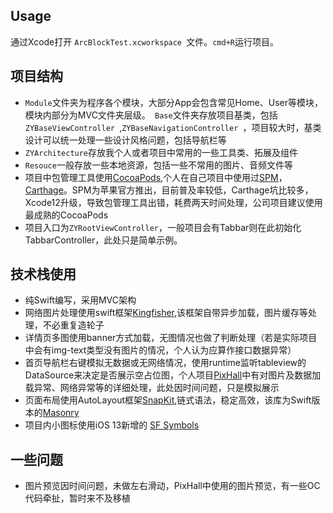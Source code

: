 ## Usage

通过Xcode打开 `ArcBlockTest.xcworkspace `文件。`cmd+R`运行项目。



## 项目结构

- `Module`文件夹为程序各个模块，大部分App会包含常见Home、User等模块，模块内部分为MVC文件夹层级。` Base`文件夹存放项目基类，包括`ZYBaseViewController `,`ZYBaseNavigationController `，项目较大时，基类设计可以统一处理一些设计风格问题，包括导航栏等
- `ZYArchitecture`存放我个人或者项目中常用的一些工具类、拓展及组件
- `Resouce`一般存放一些本地资源，包括一些不常用的图片、音频文件等
- 项目中包管理工具使用[CocoaPods](https://github.com/CocoaPods/CocoaPods),个人在自己项目中使用过[SPM](https://github.com/apple/swift-package-manager)，[Carthage](https://github.com/Carthage/Carthage)。SPM为苹果官方推出，目前普及率较低，Carthage坑比较多，Xcode12升级，导致包管理工具出错，耗费两天时间处理，公司项目建议使用最成熟的CocoaPods
- 项目入口为`ZYRootViewController`，一般项目会有Tabbar则在此初始化TabbarController，此处只是简单示例。



## 技术栈使用

- 纯Swift编写，采用MVC架构
- 网络图片处理使用swift框架[Kingfisher](https://github.com/onevcat/Kingfisher),该框架自带异步加载，图片缓存等处理，不必重复造轮子
- 详情页多图使用banner方式加载，无图情况也做了判断处理（若是实际项目中会有img-text类型没有图片的情况，个人认为应算作接口数据异常）
- 首页导航栏右键模拟无数据或无网络情况，使用runtime监听tableview的DataSource来决定是否展示空占位图，个人项目[PixHall](https://apps.apple.com/cn/app/id1475197621)中有对图片及数据加载异常、网络异常等的详细处理，此处因时间问题，只是模拟展示
- 页面布局使用AutoLayout框架[SnapKit](https://github.com/SnapKit/SnapKit),链式语法，稳定高效，该库为Swift版本的[Masonry](https://github.com/SnapKit/Masonry)
- 项目内小图标使用iOS 13新增的 [SF Symbols](https://developer.apple.com/design/human-interface-guidelines/sf-symbols/overview/)



## 一些问题

- 图片预览因时间问题，未做左右滑动，PixHall中使用的图片预览，有一些OC代码牵扯，暂时来不及移植